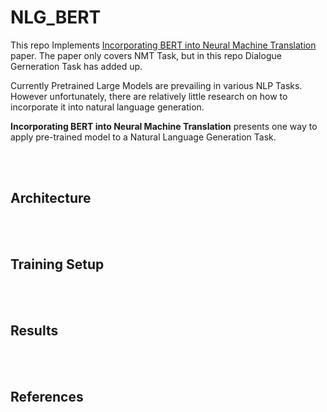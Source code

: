 # NLG_BERT

This repo Implements [Incorporating BERT into Neural Machine Translation](https://arxiv.org/pdf/2002.06823.pdf) paper.
The paper only covers NMT Task, but in this repo Dialogue Gerneration Task has added up.

Currently Pretrained Large Models are prevailing in various NLP Tasks. However unfortunately, there are relatively little research on how to incorporate it into natural language generation.

**Incorporating BERT into Neural Machine Translation** presents one way to apply pre-trained model to a Natural Language Generation Task.


<br>
<br>


## Architecture


<br>
<br>

## Training Setup


<br>
<br>

## Results

<br>
<br>

## References

<br>
